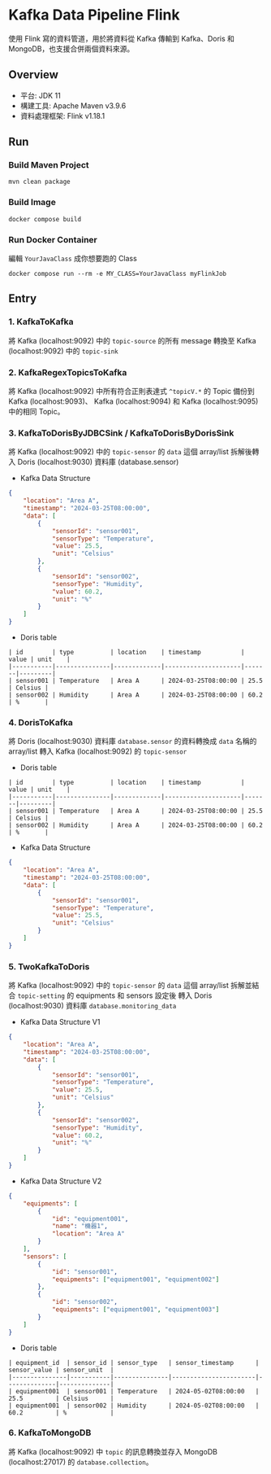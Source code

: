 # Kafka Data Pipeline Flink
使用 Flink 寫的資料管道，用於將資料從 Kafka 傳輸到 Kafka、Doris 和 MongoDB，也支援合併兩個資料來源。  

## Overview

- 平台: JDK 11
- 構建工具: Apache Maven v3.9.6
- 資料處理框架: Flink v1.18.1


## Run

### Build Maven Project
```
mvn clean package
```

### Build Image
```
docker compose build
```

### Run Docker Container

編輯 `YourJavaClass` 成你想要跑的 Class  
```
docker compose run --rm -e MY_CLASS=YourJavaClass myFlinkJob
```



## Entry

### 1. KafkaToKafka

將 Kafka (localhost:9092) 中的 `topic-source` 的所有 message 轉換至 Kafka (localhost:9092) 中的 `topic-sink`  


### 2. KafkaRegexTopicsToKafka


將 Kafka (localhost:9092) 中所有符合正則表達式 `^topicV.*` 的 Topic 備份到 Kafka (localhost:9093)、 Kafka (localhost:9094) 和 Kafka (localhost:9095) 中的相同 Topic。  

### 3. KafkaToDorisByJDBCSink / KafkaToDorisByDorisSink

將 Kafka (localhost:9092) 中的 `topic-sensor` 的 `data` 這個 array/list 拆解後轉入 Doris (localhost:9030) 資料庫 (database.sensor)  

- Kafka Data Structure
```json
{
    "location": "Area A",
    "timestamp": "2024-03-25T08:00:00",
    "data": [
        {
            "sensorId": "sensor001",
            "sensorType": "Temperature",
            "value": 25.5,
            "unit": "Celsius"
        },
        {
            "sensorId": "sensor002",
            "sensorType": "Humidity",
            "value": 60.2,
            "unit": "%"
        }
    ]
}
```

- Doris table
```
| id        | type          | location    | timestamp           | value | unit    |  
|-----------|---------------|-------------|---------------------|-------|---------|  
| sensor001 | Temperature   | Area A      | 2024-03-25T08:00:00 | 25.5  | Celsius |  
| sensor002 | Humidity      | Area A      | 2024-03-25T08:00:00 | 60.2  | %       |  
```

### 4. DorisToKafka

將 Doris (localhost:9030) 資料庫 `database.sensor` 的資料轉換成 `data` 名稱的 array/list 轉入 Kafka (localhost:9092) 的 `topic-sensor`  

- Doris table

```
| id        | type          | location    | timestamp           | value | unit    |  
|-----------|---------------|-------------|---------------------|-------|---------|  
| sensor001 | Temperature   | Area A      | 2024-03-25T08:00:00 | 25.5  | Celsius |  
| sensor002 | Humidity      | Area A      | 2024-03-25T08:00:00 | 60.2  | %       |  
```

- Kafka Data Structure
```json
{
    "location": "Area A",
    "timestamp": "2024-03-25T08:00:00",
    "data": [
        {
            "sensorId": "sensor001",
            "sensorType": "Temperature",
            "value": 25.5,
            "unit": "Celsius"
        }
    ]
}
```



### 5. TwoKafkaToDoris

將 Kafka (localhost:9092) 中的 `topic-sensor` 的 `data` 這個 array/list 拆解並結合 `topic-setting` 的 equipments 和 sensors 設定後 轉入 Doris (localhost:9030) 資料庫 `database.monitoring_data`  

- Kafka Data Structure V1
```json
{
    "location": "Area A",
    "timestamp": "2024-03-25T08:00:00",
    "data": [
        {
            "sensorId": "sensor001",
            "sensorType": "Temperature",
            "value": 25.5,
            "unit": "Celsius"
        },
        {
            "sensorId": "sensor002",
            "sensorType": "Humidity",
            "value": 60.2,
            "unit": "%"
        }
    ]
}
```

- Kafka Data Structure V2
```json
{
    "equipments": [
        {
            "id": "equipment001",
            "name": "機器1",
            "location": "Area A"
        }
    ],
    "sensors": [
        {
            "id": "sensor001",
            "equipments": ["equipment001", "equipment002"]
        },
        {
            "id": "sensor002",
            "equipments": ["equipment001", "equipment003"]
        }
    ]
}
```

- Doris table
```
| equipment_id  | sensor_id | sensor_type   | sensor_timestamp      | sensor_value | sensor_unit  |  
|---------------|-----------|---------------|-----------------------|--------------|--------------|  
| equipment001  | sensor001 | Temperature   | 2024-05-02T08:00:00   | 25.5         | Celsius      |  
| equipment001  | sensor002 | Humidity      | 2024-05-02T08:00:00   | 60.2         | %            |  
```

### 6. KafkaToMongoDB

將 Kafka (localhost:9092) 中 `topic` 的訊息轉換並存入 MongoDB (localhost:27017) 的 `database.collection`。  

